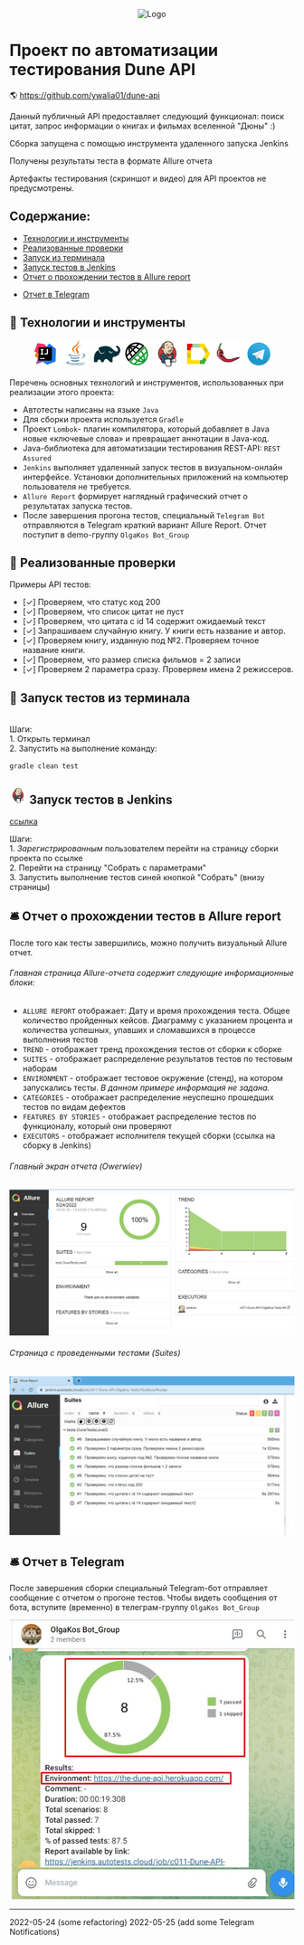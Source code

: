 <p align="center">
<img title="Logo" src="https://user-images.githubusercontent.com/48391286/115104563-fcbaf400-9f76-11eb-912d-5d2b7a9f4933.jpg">
</p>

# Проект по автоматизации тестирования Dune API
:earth_americas: https://github.com/ywalia01/dune-api

<p>Данный публичный API предоставляет следующий функционал: поиск цитат, запрос информации о книгах и фильмах вселенной "Дюны" :) </p>
<p>Сборка запущена с помощью инструмента удаленного запуска Jenkins</p>
<p>Получены результаты теста в формате Allure отчета</p>
<p>Артефакты тестирования (скриншот и видео) для API проектов не предусмотрены.</p>

## Содержание:
- [Технологии и инструменты](#watermelon-технологии-и-инструменты)
- [Реализованные проверки](#watermelon-Реализованные-проверки)
- [Запуск из терминала](#watermelon-Запуск-тестов-из-терминала)
- [Запуск тестов в Jenkins](#watermelon-Запуск-тестов-в-Jenkins)
- [Отчет о прохождении тестов в Allure report](#bellhop_bell-Отчет-о-прохождении-тестов-в-Allure-report)
<!--- [Тестовая документация в Allure TestOps](#watermelon-Тестовая-документация-в-Allure-TestOps)
- [Видео прохождения тестов](#watermelon-Видео-прохождения-тестов)-->
- [Отчет в Telegram](#bellhop_bell-Отчет-в-Telegram)

## :watermelon: Технологии и инструменты
<p align="center">
<a href="https://www.jetbrains.com/idea/"><img src="images/logo/Idea.svg" width="50" height="50"  alt="IDEA" title="IJ IDEA"></a>  
<a href="https://www.java.com/"><img src="images/logo/Java.svg" width="50" height="50"  alt="Java"/></a>
<a href="https://gradle.org/"><img src="images/logo/Gradle.svg" width="50" height="50"  alt="Gradle"/></a>
<!-- <a href="https://selenide.org/"><img src="images/logo/Selenide.svg" width="50" height="50" alt="Selenide" title="Selenide"/></a> -->
<a href="https://rest-assured.io/"><img src="images/logo/RestAssured.svg" width="50" height="50"  alt="Rest-Assured" title="Rest-Assured"></a>
<a href="https://www.jenkins.io/"><img src="images/logo/Jenkins.svg" width="50" height="50"  alt="Jenkins"/></a>
<a href="https://github.com/allure-framework/allure2"><img src="images/logo/Allure.svg" width="50" height="50"  alt="Allure"/></a>  
<a href="https://habr.com/ru/post/438870/"><img src="images/logo/Lombok.svg" width="50" height="50"  alt="Lombok" title="Lombok"></a> 
<!--<a href="https://qameta.io/"><img src="images/logo/Allure_TO.svg" width="50" height="50"  alt="AllureTestOps" title="AllureTestOps"></a>
<a href="https://aerokube.com/selenoid/"><img src="images/logo/Selenoid.svg" width="50" height="50"  alt="Selenoid"/></a>-->
<a href="https://web.telegram.org/"><img width="50" height="50"  alt="Telegram" src="images/logo/Telegram.svg"></a>
</p>

Перечень основных технологий и инструментов, использованных при реализации этого проекта:
- Автотесты написаны на языке `Java`
- Для сборки проекта используется `Gradle`
- Проект `Lombok`- плагин компилятора, который добавляет в Java новые «ключевые слова» и превращает аннотации в Java-код.
- Java-библиотека для автоматизации тестирования REST-API: `REST Assured`
- `Jenkins` выполняет удаленный запуск тестов в визуальном-онлайн интерфейсе. Установки дополнительных приложений на компьютер пользователя не требуется.
- `Allure Report` формирует наглядный графический отчет о результатах запуска тестов.
- После завершения прогона тестов, специальный `Telegram Bot` отправляются в Telegram краткий вариант Allure Report. Отчет поступит в demo-группу `OlgaKos Bot_Group`


## :watermelon: Реализованные проверки
Примеры API тестов:
- [✓] Проверяем, что статус код 200
- [✓] Проверяем, что список цитат не пуст
- [✓] Проверяем, что цитата с id 14 содержит ожидаемый текст
- [✓] Запрашиваем случайную книгу. У книги есть название и автор.
- [✓] Проверяем книгу, изданную под №2. Проверяем точное название книги.
- [✓] Проверяем, что размер списка фильмов = 2 записи
- [✓] Проверяем 2 параметра сразу. Проверяем имена 2 режиссеров.

## :watermelon: Запуск тестов из терминала
<br>Шаги:
<br>1. Открыть терминал
<br>2. Запустить на выполнение команду:
```
gradle clean test
```

## <img src="images/logo/Jenkins.svg" width="30" height="30"  alt="Jenkins"/> Запуск тестов в Jenkins
<p><a href="https://jenkins.autotests.cloud/job/c011-Dune-API-OlgaKos-Tests/">ссылка</a>
<p>Шаги:
<br>1. <i>Зарегистрированным</i> пользователем перейти на страницу сборки проекта по ссылке
<br>2. Перейти на страницу "Собрать с параметрами"
<br>3. Запустить выполнение тестов синей кнопкой "Собрать" (внизу страницы)

## :bellhop_bell: Отчет о прохождении тестов в Allure report
После того как тесты завершились, можно получить визуальный Allure отчет.

###### Главная страница Allure-отчета содержит следующие информационные блоки:
- `ALLURE REPORT` отображает: Дату и время прохождения теста. Общее количество пройденных кейсов. Диаграмму с указанием процента и количества успешных, упавших и сломавшихся в процессе выполнения тестов
- `TREND` - отображает тренд прохождения тестов от сборки к сборке
- `SUITES` - отображает распределение результатов тестов по тестовым наборам
- `ENVIRONMENT` - отображает тестовое окружение (стенд), на котором запускались тесты. <i>В данном примере информация не задана.</i>
- `CATEGORIES` - отображает распределение неуспешно прошедших тестов по видам дефектов
- `FEATURES BY STORIES` - отображает распределение тестов по функционалу, который они проверяют
- `EXECUTORS` - отображает исполнителя текущей сборки (ссылка на сборку в Jenkins)

###### Главный экран отчета (Owerwiev)
<p align="center">
<img title="Allure Graphics" src="images/screens/ScreenshotAllure1.jpg" alt="Allure Graphics">
</p>

###### Страница с проведенными тестами (Suites)
<p align="center">
<img title="Allure Graphics" src="images/screens/ScreenshotAllure2.jpg" alt="Allure Graphics">
</p>

<!--
## :watermelon: Тестовая документация в Allure TestOps

<p align="center">
  <img title="Allure TestOps" src="images/screens/ScreenshotAllureTestOps1" alt="TestOps">
</p>

Обзор тестовых запусков:
<p align="center">
  <img title="Allure TestOps" src="images/screens/ScreenshotAllureTestOps2" alt="TestOps">
</p>
-->

## :bellhop_bell: Отчет в Telegram
После завершения сборки специальный Telegram-бот отправляет сообщение с отчетом о прогоне тестов.
Чтобы видеть сообщения от бота, вступите (временно) в телеграм-группу `OlgaKos Bot_Group`

<p align="center">
<img src="images/screens/ScreenshotTelegram.jpg" alt="Telegram Bot" title="Telegram Bot">
</p>

----------
2022-05-24 (some refactoring)
2022-05-25 (add some Telegram Notifications)
